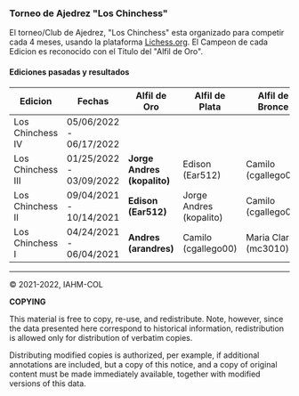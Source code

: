 ### Torneo de Ajedrez "Los Chinchess" 

El torneo/Club de Ajedrez, "Los Chinchess" esta organizado para competir cada 4 meses, usando la plataforma [Lichess.org](https://lichess.org/). 
El Campeon de cada Edicion es reconocido con el Titulo del "Alfil de Oro".

#### Ediciones pasadas y resultados

| Edicion | Fechas | Alfil de Oro | Alfil de Plata | Alfil de Bronce |
| --- | --- | --- | --- | --- | 
| Los Chinchess IV | 05/06/2022 - 06/17/2022 |  |  |  |
| Los Chinchess III | 01/25/2022 - 03/09/2022 | **Jorge Andres (kopalito)** | Edison (Ear512) | Camilo (cgallego00) |
| Los Chinchess II | 09/04/2021 - 10/14/2021 | **Edison (Ear512)** | Jorge Andres (kopalito) | Camilo (cgallego00) |
| Los Chinchess I | 04/24/2021 - 06/04/2021 | **Andres (arandres)** | Camilo (cgallego00) | Maria Clara (mc3010) |


***

:copyright: 2021-2022, IAHM-COL

**COPYING**

This material is free to copy, re-use, and redistribute. 
Note, however, since the data presented here correspond to historical 
information, redistribution is allowed only for distribution of verbatim 
copies.

Distributing modified copies is authorized, per example, if additional 
annotations are included, but a copy of this notice, and a copy of 
original content must be made immediately available, together with 
modified versions of this data.
